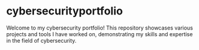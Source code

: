 # cybersecurityportfolio
Welcome to my cybersecurity portfolio! This repository showcases various projects and tools I have worked on, demonstrating my skills and expertise in the field of cybersecurity.
